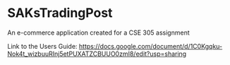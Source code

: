 # SAKsTradingPost
An e-commerce application created for a CSE 305 assignment

Link to the Users Guide: https://docs.google.com/document/d/1C0Kgqku-Nok4t_wizbuuRInj5etPUXATZCBUUO0zmI8/edit?usp=sharing
